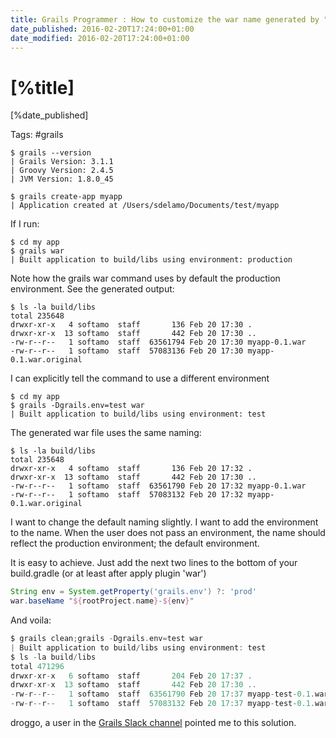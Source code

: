 ```yaml
---
title: Grails Programmer : How to customize the war name generated by "grails war" command?
date_published: 2016-02-20T17:24:00+01:00
date_modified: 2016-02-20T17:24:00+01:00
---
```


# [%title]

[%date_published]

Tags: #grails

```
$ grails --version
| Grails Version: 3.1.1
| Groovy Version: 2.4.5
| JVM Version: 1.8.0_45
```

```
$ grails create-app myapp
| Application created at /Users/sdelamo/Documents/test/myapp
```

If I run:

```
$ cd my app
$ grails war
| Built application to build/libs using environment: production
```

Note how the grails war command uses by default the production environment. See the generated output:

```
$ ls -la build/libs
total 235648
drwxr-xr-x   4 softamo  staff       136 Feb 20 17:30 .
drwxr-xr-x  13 softamo  staff       442 Feb 20 17:30 ..
-rw-r--r--   1 softamo  staff  63561794 Feb 20 17:30 myapp-0.1.war
-rw-r--r--   1 softamo  staff  57083136 Feb 20 17:30 myapp-0.1.war.original
```

I can explicitly tell the command to use a different environment

```
$ cd my app
$ grails -Dgrails.env=test war
| Built application to build/libs using environment: test
```

The generated war file uses the same naming:

```
$ ls -la build/libs
total 235648
drwxr-xr-x   4 softamo  staff       136 Feb 20 17:32 .
drwxr-xr-x  13 softamo  staff       442 Feb 20 17:30 ..
-rw-r--r--   1 softamo  staff  63561790 Feb 20 17:32 myapp-0.1.war
-rw-r--r--   1 softamo  staff  57083132 Feb 20 17:32 myapp-0.1.war.original
```

I want to change the default naming slightly. I want to add the environment to the name. When the user does not pass an environment, the name should reflect the production environment; the default environment.

It is easy to achieve. Just add the next two lines to the bottom of your build.gradle (or at least after apply plugin 'war')

```groovy
String env = System.getProperty('grails.env') ?: 'prod'
war.baseName "${rootProject.name}-${env}"
```

And voila:

```groovy
$ grails clean;grails -Dgrails.env=test war
| Built application to build/libs using environment: test
$ ls -la build/libs
total 471296
drwxr-xr-x   6 softamo  staff       204 Feb 20 17:37 .
drwxr-xr-x  13 softamo  staff       442 Feb 20 17:30 ..
-rw-r--r--   1 softamo  staff  63561790 Feb 20 17:37 myapp-test-0.1.war
-rw-r--r--   1 softamo  staff  57083132 Feb 20 17:37 myapp-test-0.1.war.original
```

droggo, a user in the [Grails Slack channel](http://slack-signup.grails.org/) pointed me to this solution.


